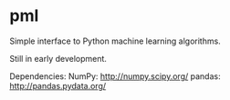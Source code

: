 pml
===

Simple interface to Python machine learning algorithms.

Still in early development.

Dependencies:
NumPy: http://numpy.scipy.org/
pandas: http://pandas.pydata.org/
